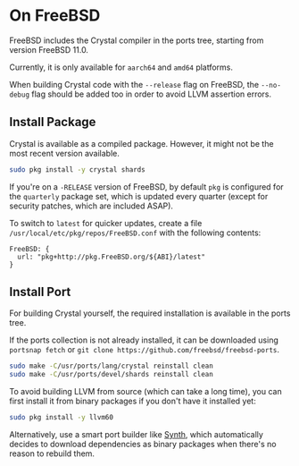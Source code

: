 # On FreeBSD

FreeBSD includes the Crystal compiler in the ports tree, starting from version FreeBSD 11.0.

Currently, it is only available for `aarch64` and `amd64` platforms.

When building Crystal code with the `--release` flag on FreeBSD, the `--no-debug` flag should be added too in order to avoid LLVM assertion errors.

## Install Package

Crystal is available as a compiled package. However, it might not be the most recent version available.

```bash
sudo pkg install -y crystal shards
```

If you're on a `-RELEASE` version of FreeBSD, by default `pkg` is configured for the `quarterly` package set, which is updated every quarter (except for security patches, which are included ASAP).

To switch to `latest` for quicker updates, create a file `/usr/local/etc/pkg/repos/FreeBSD.conf` with the following contents:

```ucl
FreeBSD: {
  url: "pkg+http://pkg.FreeBSD.org/${ABI}/latest"
}
```

## Install Port

For building Crystal yourself, the required installation is available in the ports tree.

If the ports collection is not already installed, it can be downloaded using `portsnap fetch` or `git clone https://github.com/freebsd/freebsd-ports`.

```bash
sudo make -C/usr/ports/lang/crystal reinstall clean
sudo make -C/usr/ports/devel/shards reinstall clean
```

To avoid building LLVM from source (which can take a long time), you can first install it from binary packages if you don't have it installed yet:

```bash
sudo pkg install -y llvm60
```

Alternatively, use a smart port builder like [Synth](https://github.com/jrmarino/synth), which automatically decides to download dependencies as binary packages when there's no reason to rebuild them.
